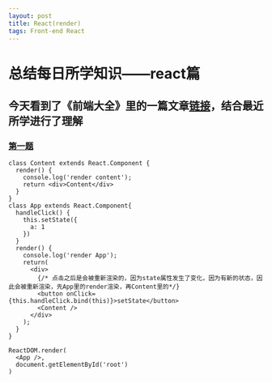 ```yaml
---
layout: post
title: React(render)
tags: Front-end React
---
```


# 总结每日所学知识——react篇

## 今天看到了《前端大全》里的一篇文章[链接](https://mp.weixin.qq.com/s/05SWQW7XeHHsk4QvACiMeA)，结合最近所学进行了理解

### <a href="https://codepen.io/zjgyb/pen/QarNYN?editors=0010" target='_blank'>第一题</a>
``` react
class Content extends React.Component {
  render() {
    console.log('render content');
    return <div>Content</div>
  }
}
class App extends React.Component{
  handleClick() {
    this.setState({
      a: 1
    })
  }
  render() {
    console.log('render App');
    return(
      <div>
        {/* 点击之后是会被重新渲染的，因为state属性发生了变化，因为有新的状态，因此会被重新渲染，先App里的render渲染，再Content里的*/}
        <button onClick={this.handleClick.bind(this)}>setState</button>
        <Content />
      </div>
    );
  }
}

ReactDOM.render(
  <App />,
  document.getElementById('root')
)
```
